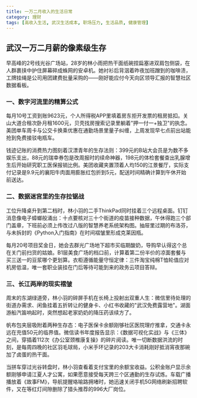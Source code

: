 ```yaml
---
title: 一万二月收入的生活日常
category: 理财
tags: [高收入生活, 武汉生活成本, 职场压力, 生活品质, 健康管理]
---
```

## 武汉一万二月薪的像素级生存

早高峰的2号线光谷广场站，28岁的林小雨把热干面纸碗捏扁塞进双肩包侧袋，在人群裹挟中护住屏幕碎成蛛网的安卓机。她衬衫后背洇着昨夜加班蹭到的咖啡渍，工牌挂绳是公司用团建费批量采购的——刚好能应付今天向区领导汇报的智慧社区数据看板。

### 一、数字河流里的精算公式
每月10号工资到账9623元，个人所得税APP里填着房东拒开发票的租房抵扣。关山大道合租次卧月租1600元，贝壳找房搜索记录里躺着"押一付一+独卫"的执念。美团单车周卡与公交卡换乘优惠在通勤场景里量子纠缠，上周发现早七点前出站能抢到免费接驳电瓶车。

钱迹记账的消费热力图刻着汉漂青年的生存法则：399元的B站大会员是为数不多娱乐支出，88元的瑞幸券包是改周报时的续命神器，198元的体检套餐查出乳腺增生后开始研究职工医保报销比例。美团收藏夹置顶着人均150的江景餐厅，实际支付记录是9.9元的襄阳牛肉面用膨胀红包折到5元，配送时间精确计算到午休开始前送达。

### 二、数据迷宫里的生存拉锯战
工位升降桌升到第二档时，林小羽的二手ThinkPad同时挂着三个远程桌面。钉钉消息像电子蟑螂般涌出：十点要核对三十个街道的疫苗接种数据，午休得跑三个部门盖章，下班前必须上传改过八版的智慧养老系统架构图。抽屉里过期的布洛芬，与未拆封的《Python入门指南》在时间褶皱里形成克莱因瓶。

每月20号项目奖金日，她会去群光广场地下超市买临期酸奶，导购早认得这个总在关门前扫货的姑娘。B1层美食广场的档口前，计算着第二份半价的凉面套餐与买三送一的豆浆哪个更划算。衣柜遵循能量守恒定律：三件淘宝纯棉T恤轮值应对机房低温，唯一套职业装挂在门后等待可能到来的政务云项目答辩。

### 三、长江两岸的现实褶皱
周末的东湖绿道旁，林小羽的碎屏手机在长椅上投射出双重人生：微信里待处理的街道办需求、闲鱼挂着五折转让的健身卡、小红书收藏的"武汉免费露营地"。湖面游船汽笛响起时，突然想起老家奶奶的降压药该续方了。

帆布包夹层吸附着两种生存态：电子医保卡余额刚够社区医院理疗推拿，交通卡永远在充值50元的临界值。微信读书年度报告显示：《数据可视化实战》与《三体》之间，穿插着112次《办公室颈椎康复操》的碎片阅读。唯一切断数据洪流的时刻，是每周四晚的社区羽毛球局，小米手环记录的203大卡消耗刚好抵消宵夜那碗加了卤蛋的热干面。

当拼车穿过光谷转盘时，林小羽查看着支付宝里的余额宝收益。公积金账户显示余额刚够申请江夏人才公寓，如果愿意接受每天跨三个区通勤的生存试炼。车载广播播放着《故事FM》，导航提醒珞喻路拥堵时，她迅速关闭手机5G网络刷新招聘软件，又在等红灯间隙删除了猎头推荐的996大厂岗位。